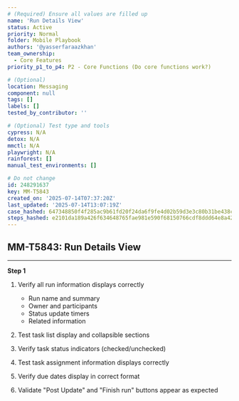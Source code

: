 ```yaml
---
# (Required) Ensure all values are filled up
name: 'Run Details View'
status: Active
priority: Normal
folder: Mobile Playbook
authors: '@yasserfaraazkhan'
team_ownership:
  - Core Features
priority_p1_to_p4: P2 - Core Functions (Do core functions work?)

# (Optional)
location: Messaging
component: null
tags: []
labels: []
tested_by_contributor: ''

# (Optional) Test type and tools
cypress: N/A
detox: N/A
mmctl: N/A
playwright: N/A
rainforest: []
manual_test_environments: []

# Do not change
id: 248291637
key: MM-T5843
created_on: '2025-07-14T07:37:20Z'
last_updated: '2025-07-14T13:07:19Z'
case_hashed: 647348850f4f285ac9b61fd20f24da6f9fe4d02b59d3e3c80b31be438c42401c19ffaf38f0ba994e066420156cfb2cb4
steps_hashed: e2101da189a426f634648765fae981e590f68150766cdf8ddd64e8a42b77530ac98a4713138897118bda43411b60c202
---
```


<!-- (Auto-generated) Based on frontmatter's "key" and "name" -->

## MM-T5843: Run Details View

---

**Step 1**

1. Verify all run information displays correctly

   - Run name and summary
   - Owner and participants
   - Status update timers
   - Related information

2. Test task list display and collapsible sections

3. Verify task status indicators (checked/unchecked)

4. Test task assignment information displays correctly

5. Verify due dates display in correct format

6. Validate "Post Update" and "Finish run" buttons appear as expected
